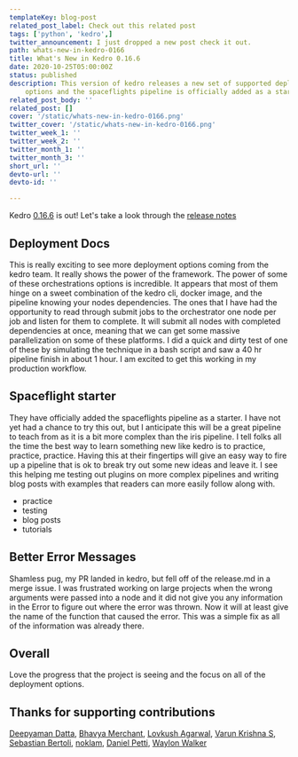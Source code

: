 ```yaml
---
templateKey: blog-post
related_post_label: Check out this related post
tags: ['python', 'kedro',]
twitter_announcement: I just dropped a new post check it out.
path: whats-new-in-kedro-0166
title: What's New in Kedro 0.16.6
date: 2020-10-25T05:00:00Z
status: published
description: This version of kedro releases a new set of supported deployment
    options and the spaceflights pipeline is officially added as a starter alias.
related_post_body: ''
related_post: []
cover: '/static/whats-new-in-kedro-0166.png'
twitter_cover: '/static/whats-new-in-kedro-0166.png'
twitter_week_1: ''
twitter_week_2: ''
twitter_month_1: ''
twitter_month_3: ''
short_url: ''
devto-url: ''
devto-id: ''

---
```


Kedro [0.16.6](https://github.com/quantumblacklabs/kedro/releases) is out!  Let's take a look through the [release notes]()

## Deployment Docs

This is really exciting to see more deployment options coming from the kedro team.  It really shows the power of the framework.  The power of some of these orchestrations options is incredible.  It appears that most of them hinge on a sweet combination of the kedro cli, docker image, and the pipeline knowing your nodes dependencies.  The ones that I have had the opportunity to read through submit jobs to the orchestrator one node per job and listen for them to complete.  It will submit all nodes with completed dependencies at once, meaning that we can get some massive parallelization on some of these platforms.  I did a quick and dirty test of one of these by simulating the technique in a bash script and saw a 40 hr pipeline finish in about 1 hour.  I am excited to get this working in my production workflow.


## Spaceflight starter

They have officially added the spaceflights pipeline as a starter.  I have not yet had a chance to try this out, but I anticipate this will be a great pipeline to teach from as it is a bit more complex than the iris pipeline.  I tell folks all the time the best way to learn something new like kedro is to practice, practice, practice.  Having this at their fingertips will give an easy way to fire up a pipeline that is ok to break try out some new ideas and leave it.  I see this helping me testing out plugins on more complex pipelines and writing blog posts with examples that readers can more easily follow along with.

* practice
* testing
* blog posts
* tutorials

## Better Error Messages

Shamless pug, my PR landed in kedro, but fell off of the release.md in a merge issue.  I was frustrated working on large projects when the wrong arguments were passed into a node and it did not give you any information in the Error to figure out where the error was thrown.  Now it will at least give the name of the function that caused the error.  This was a simple fix as all of the information was already there.


## Overall

Love the progress that the project is seeing and the focus on all of the deployment options.

## Thanks for supporting contributions

[Deepyaman Datta](https://github.com/deepyaman), [Bhavya Merchant](https://github.com/bnmerchant), [Lovkush Agarwal](https://github.com/Lovkush-A), [Varun Krishna S](https://github.com/vhawk19), [Sebastian Bertoli](https://github.com/sebastianbertoli), [noklam](https://github.com/noklam), [Daniel Petti](https://github.com/djpetti), [Waylon Walker](https://github.com/waylonwalker)

